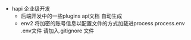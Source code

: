 - hapi 企业级开发
  - 后端开发中的一些plugins
    api文档 自动生成
  - env2 将加密的账号信息以配置文件的方式加载进process
    process.env
    .env文件 请加入.gitignore 文件